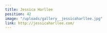 ```yaml
---
title: Jessica Harllee
position: 42
image: "/uploads/gallery__jessicaharllee.jpg"
link: http://jessicaharllee.com/
---
```


